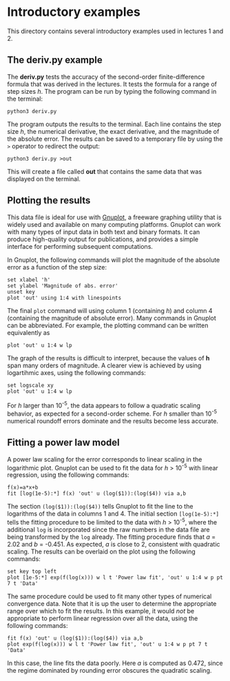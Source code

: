 # Introductory examples
This directory contains several introductory examples used in lectures 1 and 2.

## The deriv.py example
The **deriv.py** tests the accuracy of the second-order finite-difference
formula that was derived in the lectures. It tests the formula for a range of
step sizes *h*. The program can be run by typing the following command in the
terminal:
```Shell
python3 deriv.py
```
The program outputs the results to the terminal. Each line contains the step
size *h*, the numerical derivative, the exact derivative, and the magnitude of
the absolute error. The results can be saved to a temporary file by using the
`>` operator to redirect the output:
```Shell
python3 deriv.py >out
```
This will create a file called **out** that contains the same data that was
displayed on the terminal.

## Plotting the results
This data file is ideal for use with
[Gnuplot](http://www.gnuplot.info), a freeware graphing utility that is widely
used and available on many computing platforms. Gnuplot can work with many
types of input data in both text and binary formats. It can produce
high-quality output for publications, and provides a simple interface
for performing subsequent computations.

In Gnuplot, the following commands will plot the magnitude of the absolute error
as a function of the step size:
```Gnuplot
set xlabel 'h'
set ylabel 'Magnitude of abs. error'
unset key
plot 'out' using 1:4 with linespoints
```
The final `plot` command will using column 1 (containing *h*) and column 4
(containing the magnitude of absolute error). Many commands in Gnuplot can be
abbreviated. For example, the plotting command can be written equivalently as
```Gnuplot
plot 'out' u 1:4 w lp
```
The graph of the results is difficult to interpret, because the values of **h** span
many orders of magnitude. A clearer view is achieved by using logartihmic axes, using the following commands:
```Gnuplot
set logscale xy
plot 'out' u 1:4 w lp
```
For *h* larger than 10<sup>-5</sup>, the data appears to follow a quadratic
scaling behavior, as expected for a second-order scheme. For *h* smaller than
10<sup>-5</sup> numerical roundoff errors dominate and the results become less
accurate.

## Fitting a power law model
A power law scaling for the error corresponds to linear scaling in the
logarithmic plot. Gnuplot can be used to fit the data for *h* &gt;
10<sup>-5</sup> with linear regression, using the following commands:
```Gnuplot
f(x)=a*x+b
fit [log(1e-5):*] f(x) 'out' u (log($1)):(log($4)) via a,b
```
The section `(log($1)):(log($4))` tells Gnuplot to fit the line to the
logarithms of the data in columns 1 and 4. The initial section `[log(1e-5):*]`
tells the fitting procedure to be limited to the data with *h* &gt;
10<sup>-5</sup>, where the additional `log` is incorporated since the raw
numbers in the data file are being transformed by the `log` already. The
fitting procedure finds that *a* = 2.02 and *b* = -0.451. As expected, *a* is
close to 2, consistent with quadratic scaling. The results can be overlaid
on the plot using the following commands:
```Gnuplot
set key top left
plot [1e-5:*] exp(f(log(x))) w l t 'Power law fit', 'out' u 1:4 w p pt 7 t 'Data'
```
The same procedure could be used to fit many other types of numerical
convergence data. Note that it is up the user to determine the appropriate
range over which to fit the results. In this example, it would *not* be appropriate
to perform linear regression over all the data, using the following commands:
```Gnuplot
fit f(x) 'out' u (log($1)):(log($4)) via a,b
plot exp(f(log(x))) w l t 'Power law fit', 'out' u 1:4 w p pt 7 t 'Data'
```
In this case, the line fits the data poorly. Here *a* is computed as 0.472,
since the regime dominated by rounding error obscures the quadratic scaling.
